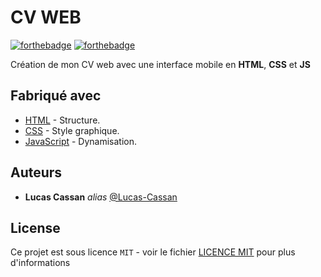 # **CV  WEB**

[![forthebadge](https://forthebadge.com/images/badges/made-with-javascript.svg)](https://fr.wikipedia.org/wiki/JavaScript)      [![forthebadge](https://forthebadge.com/images/badges/fixed-bugs.svg)]()

Création de mon CV web avec une interface mobile en **HTML**, **CSS** et **JS**

## Fabriqué avec

* [HTML](https://developer.mozilla.org/en-US/docs/Web/HTML) - Structure.
* [CSS](https://developer.mozilla.org/en-US/docs/Web/CSS) - Style graphique.
* [JavaScript](https://developer.mozilla.org/en-US/docs/Web/JavaScript) - Dynamisation.

## Auteurs

* **Lucas Cassan** _alias_ [@Lucas-Cassan](https://github.com/Lucas-Cassan)

## License

Ce projet est sous licence ``MIT`` - voir le fichier [LICENCE MIT](https://github.com/Lucas-Cassan/SchoolClick/blob/main/LICENSE) pour plus d'informations
